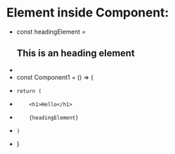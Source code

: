 # Element inside Component:

- const headingElement = <h2>This is an heading element</h2>
- 
- const Component1 = () => {
-     return (
-         <h1>Hello</h1>
-         {headingElement}
-     )
- }